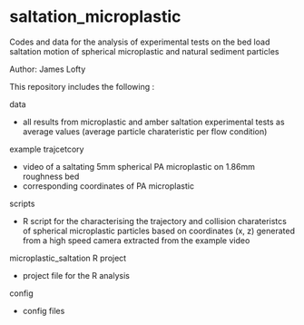 # saltation_microplastic

Codes and data for the analysis of experimental tests on the bed load saltation motion of spherical microplastic and natural sediment particles

Author: James Lofty

This repository includes the following :

data
- all results from microplastic and amber saltation experimental tests as average values (average particle charateristic per flow condition)

example trajcetcory 
- video of a saltating 5mm spherical PA microplastic on 1.86mm roughness bed
- corresponding coordinates of PA microplastic 

scripts
- R script for the characterising the trajectory and collision charateristcs of spherical microplastic particles based on coordinates (x, z) generated from a high speed camera extracted from the example video

microplastic_saltation R project 
- project file for the R analysis

config
- config files 
